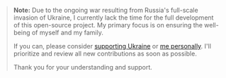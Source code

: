 > **Note:** Due to the ongoing war resulting from Russia's full-scale invasion of Ukraine, I currently lack the time for the full development of this open-source project. My primary focus is on ensuring the well-being of myself and my family.
>
> If you can, please consider [supporting Ukraine](https://stand-with-ukraine.pp.ua/) or [me personally](https://www.buymeacoffee.com/kozack). I'll prioritize and review all new contributions as soon as possible.
>
> Thank you for your understanding and support.
